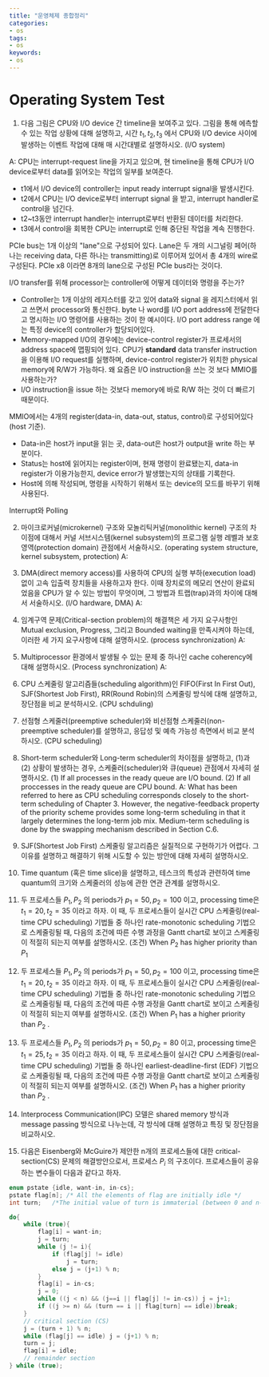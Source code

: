 ```yaml
---
title: "운영체제 종합정리"
categories:
- os
tags:
- os
keywords:
- os
---
```

# Operating System Test
<!--more-->

1. 다음 그림은 CPU와 I/O device 간 timeline을 보여주고 있다. 그림을 통해 에측할 수 있는 작업 상황에 대해 설명하고, 시간 $t_1, t_2, t_3$ 에서 CPU와 I/O device 사이에 발생하는 이벤트 작업에 대해 매 시간대별로 설명하시오. (I/O system)

A: CPU는 interrupt-request line을 가지고 있으며, 현 timeline을 통해 CPU가 I/O device로부터 data를 읽어오는 작업의 일부를 보여준다.

- t1에서 I/O device의 controller는 input ready interrupt signal을 발생시킨다. 
- t2에서 CPU는 I/O device로부터 interrupt signal 을 받고, interrupt handler로 control을 넘긴다. 
- t2~t3동안 interrupt handler는 interrupt로부터 반환된 데이터를 처리한다. 
- t3에서 control을 회복한 CPU는 interrupt로 인해 중단된 작업을 계속 진행한다.  

PCIe bus는 1개 이상의 "lane"으로 구성되어 있다. Lane은 두 개의 시그널링 페어(하나는 receiving data, 다른 하나는 transmitting)로 이루어져 있어서 총 4개의 wire로 구성된다. PCIe x8 이라면 8개의 lane으로 구성된 PCIe bus라는 것이다. 

I/O transfer를 위해 processor는 controller에 어떻게 데이터와 명령을 주는가?
- Controller는 1개 이상의 레지스터를 갖고 있어 data와 signal 을 레지스터에서 읽고 쓰면서 processor와 통신한다. byte 나 word를 I/O port address에 전달한다고 명시하는 I/O 명령어를 사용하는 것이 한 예시이다. I/O port address range 에는 특정 device의 controller가 할당되어있다. 
- Memory-mapped I/O의 경우에는 device-control register가 프로세서의 address space에 맵핑되어 있다. CPU가 **standard** data transfer instruction을 이용해 I/O request를 실행하며, device-control register가 위치한 physical memory에 R/W가 가능하다. 
왜 요즘은 I/O instruction을 쓰는 것 보다 MMIO를 사용하는가?
- I/O instruction을 issue 하는 것보다 memory에 바로 R/W 하는 것이 더 빠르기 때문이다. 

MMIO에서는 4개의 register(data-in, data-out, status, control)로 구성되어있다(host 기준). 
- Data-in은 host가 input을 읽는 곳, data-out은 host가 output을 write 하는 부분이다. 
- Status는 host에 읽어지는 register이며, 현재 명령이 완료됐는지, data-in register가 이용가능한지, device error가 발생했는지의 상태를 기록한다. 
- Host에 의해 작성되며, 명령을 시작하기 위해서 또는 device의 모드를 바꾸기 위해 사용된다. 

Interrupt와 Polling

2. 마이크로커널(microkernel) 구조와 모놀리틱커널(monolithic kernel) 구조의 차이점에 대해서 커널 서브시스템(kernel subsystem)의 프로그램 실행 레벨과 보호영역(protection domain) 관점에서 서술하시오. (operating system structure, kernel subsystem, protection)
A: 

3. DMA(direct memory access)를 사용하여 CPU의 실행 부하(execution load)없이 고속 입출력 장치들을 사용하고자 한다. 이때 장치로의 메모리 연산이 완료되었음을 CPU가 알 수 있는 방법이 무엇이며, 그 방법과 트랩(trap)과의 차이에 대해서 서술하시오. (I/O hardware, DMA)
A:

4. 임계구역 문제(Critical-section problem)의 해결책은 세 가지 요구사항인 Mutual exclusion, Progress, 그리고 Bounded waiting을 만족시켜야 하는데, 이러한 세 가지 요구사항에 대해 설명하시오. (process synchronization)
A: 

5. Multiprocessor 환경에서 발생될 수 있는 문제 중 하나인 cache coherency에 대해 설명하시오. (Process synchronization)
A: 

6. CPU 스케줄링 알고리즘들(scheduling algorithm)인 FIFO(First In First Out), SJF(Shortest Job First), RR(Round Robin)의 스케줄링 방식에 대해 설명하고, 장단점을 비교 분석하시오. (CPU schduling)

7. 선점형 스케줄러(preemptive scheduler)와 비선점형 스케줄러(non-preemptive scheduler)를 설명하고, 응답성 및 예측 가능성 측면에서 비교 분석하시오. (CPU scheduling)

8. Short-term scheduler와 Long-term scheduler의 차이점을 설명하고, (1)과 (2) 상황이 발생하는 경우, 스케줄러(scheduler)와 큐(queue) 관점에서 자세히 설명하시오. 
(1) If all processes in the ready queue are I/O bound.
(2) If all proccesses in the ready queue are CPU bound. 
A: What has been referred to here as CPU scheduling corresponds closely to the short-term scheduling of Chapter 3. However, the negative-feedback property of the priority scheme provides some long-term scheduling in that it largely determines the long-term job mix. Medium-term scheduling is done by the swapping mechanism described in Section C.6.

9. SJF(Shortest Job First) 스케줄링 알고리즘은 실질적으로 구현하기가 어렵다. 그 이유를 설명하고 해결하기 위해 시도할 수 있는 방안에 대해 자세히 설명하시오. 

10. Time quantum (혹은 time slice)을 설명하고, 테스크의 특성과 관련하여 time quantum의 크기와 스케줄러의 성능에 관한 연관 관계를 설명하시오. 

11. 두 프로세스들 $P_1, P_2$ 의 periods가 $p_1=50, p_2=100$ 이고, processing time은 $t_1=20, t_2=35$ 이라고 하자. 이 때, 두 프로세스들이 실시간 CPU 스케줄링(real-time CPU scheduling) 기법들 중 하나인 rate-monotonic scheduling 기법으로 스케줄링될 때, 다음의 조건에 따른 수행 과정을 Gantt chart로 보이고 스케줄링이 적절히 되는지 여부를 설명하시오.
(조건) When $P_2$ has higher priority than $P_1$

12. 두 프로세스들 $P_1, P_2$ 의 periods가 $p_1=50, p_2=100$ 이고, processing time은 $t_1=20, t_2=35$ 이라고 하자. 이 때, 두 프로세스들이 실시간 CPU 스케줄링(real-time CPU scheduling) 기법들 중 하나인 rate-monotonic scheduling 기법으로 스케줄링될 때, 다음의 조건에 따른 수행 과정을 Gantt chart로 보이고 스케줄링이 적절히 되는지 여부를 설명하시오. 
(조건) When $P_1$ has a higher priority than $P_2$ . 

13. 두 프로세스들 $P_1, P_2$ 의 periods가 $p_1=50, p_2=80$ 이고, processing time은 $t_1=25, t_2=35$ 이라고 하자. 이 때, 두 프로세스들이 실시간 CPU 스케줄링(real-time CPU scheduling) 기법들 중 하나인 earliest-deadline-first (EDF) 기법으로 스케줄링될 때, 다음의 조건에 따른 수행 과정을 Gantt chart로 보이고 스케줄링이 적절히 되는지 여부를 설명하시오. 
(조건) When $P_1$ has a higher priority than $P_2$ . 

14. Interprocess Communication(IPC) 모델은 shared memory 방식과 message passing 방식으로 나누는데, 각 방식에 대해 설명하고 특징 및 장단점을 비교하시오. 

15. 다음은 Eisenberg와 McGuire가 제안한 n개의 프로세스들에 대한 critical-section(CS) 문제의 해결방안으로서, 프로세스 $P_i$ 의 구조이다. 프로세스들이 공유하는 변수들이 다음과 같다고 하자. 

```cpp
enum pstate {idle, want-in, in-cs};
pstate flag[n]; /* All the elements of flag are initially idle */
int turn;   /*The initial value of turn is immaterial (between 0 and n-1) */

do{
    while (true){
        flag[i] = want-in;
        j = turn;
        while (j != i){
            if (flag[j] != idle)
                j = turn;
            else j = (j+1) % n;
        }
        flag[i] = in-cs;
        j = 0;
        while ((j < n) && (j==i || flag[j] != in-cs)) j = j+1;
        if ((j >= n) && (turn == i || flag[turn] == idle))break;
    }
    // critical section (CS)
    j = (turn + 1) % n;
    while (flag[j] == idle) j = (j+1) % n;
    turn = j;
    flag[i] = idle;
    // remainder section
} while (true);
```

